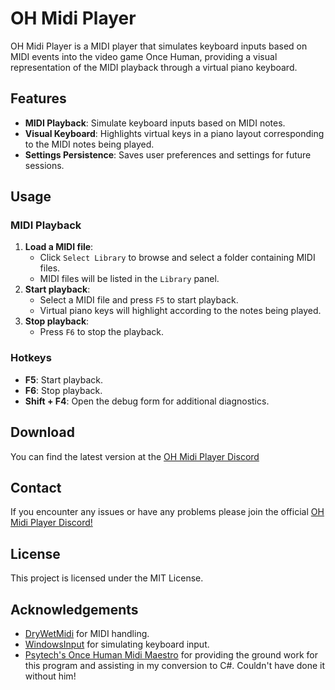 # OH Midi Player

OH Midi Player is a MIDI player that simulates keyboard inputs based on MIDI events into the video game Once Human, providing a visual representation of the MIDI playback through a virtual piano keyboard.

## Features

- **MIDI Playback**: Simulate keyboard inputs based on MIDI notes.
- **Visual Keyboard**: Highlights virtual keys in a piano layout corresponding to the MIDI notes being played.
- **Settings Persistence**: Saves user preferences and settings for future sessions.

## Usage

### MIDI Playback

1. **Load a MIDI file**: 
   - Click `Select Library` to browse and select a folder containing MIDI files.
   - MIDI files will be listed in the `Library` panel.
2. **Start playback**: 
   - Select a MIDI file and press `F5` to start playback.
   - Virtual piano keys will highlight according to the notes being played.
3. **Stop playback**: 
   - Press `F6` to stop the playback.

### Hotkeys

- **F5**: Start playback.
- **F6**: Stop playback.
- **Shift + F4**: Open the debug form for additional diagnostics.

## Download
You can find the latest version at the [OH Midi Player Discord](https://discord.gg/bSeZ8EDYAj)


## Contact

If you encounter any issues or have any problems please join the official [OH Midi Player Discord!](https://discord.gg/bSeZ8EDYAj)

## License

This project is licensed under the MIT License.

## Acknowledgements

- [DryWetMidi]([https://github.com/naudio/NAudio](https://github.com/melanchall/drywetmidi)) for MIDI handling.
- [WindowsInput](https://inputsimulator.codeplex.com/) for simulating keyboard input.
- [Psytech's Once Human Midi Maestro](https://github.com/Psystec/Once-Human-Midi-Maestro) for providing the ground work for this program and assisting in my conversion to C#. Couldn't have done it without him!
